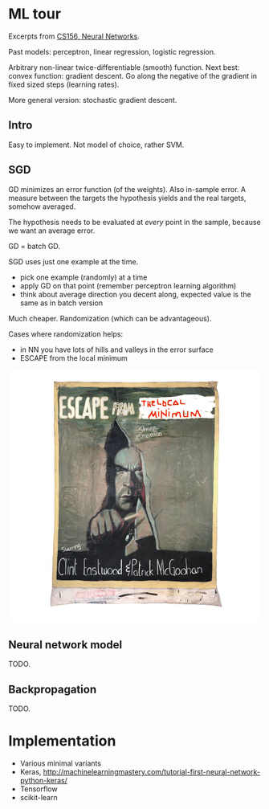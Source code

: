ML tour
=======

Excerpts from [CS156, Neural Networks](https://www.youtube.com/watch?v=Ih5Mr93E-2c).

Past models: perceptron, linear regression, logistic regression.

Arbitrary non-linear twice-differentiable (smooth) function. Next best: convex
function: gradient descent. Go along the negative of the gradient in fixed
sized steps (learning rates).

More general version: stochastic gradient descent.

Intro
-----

Easy to implement. Not model of choice, rather SVM.

SGD
---

GD minimizes an error function (of the weights). Also in-sample error. A
measure between the targets the hypothesis yields and the real targets,
somehow averaged.

The hypothesis needs to be evaluated at *every* point in the sample, because
we want an average error.

GD = batch GD.

SGD uses just one example at the time.

* pick one example (randomly) at a time
* apply GD on that point (remember perceptron learning algorithm)
* think about average direction you decent along, expected value is the same as in batch version

Much cheaper. Randomization (which can be advantageous).

Cases where randomization helps:

* in NN you have lots of hills and valleys in the error surface
* ESCAPE from the local minimum

![](images/Escape_from_the_local_minimum.jpg)

Neural network model
--------------------

TODO.

Backpropagation
---------------

TODO.

Implementation
==============

* Various minimal variants
* Keras, http://machinelearningmastery.com/tutorial-first-neural-network-python-keras/
* Tensorflow
* scikit-learn

